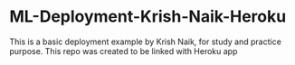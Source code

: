 # ML-Deployment-Krish-Naik-Heroku
This is a basic deployment example by Krish Naik, for study and practice purpose. This repo was created to be linked with Heroku app

